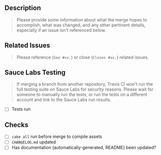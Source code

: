 ## Description

> Please provide some information about what the merge hopes to accomplish, what was changed, and any other pertinent details, especially if an issue isn't referenced below.

## Related Issues

> Please reference (`See #xx.`) or close (`Closes #xx.`) related issues.

## Sauce Labs Testing

> If merging a branch from another repository, Travis CI won't run the full testing suite on Sauce Labs for security reasons.  Please wait for someone to manually run the tests, or run the tests on a different account and link to the Sauce Labs run results.

- [ ] Tests run

## Checks

- [ ] `cake all` run before merge to compile assets
- [ ] `CHANGELOG.md` updated
- [ ] Has documentation (automatically-generated, README) been updated?
